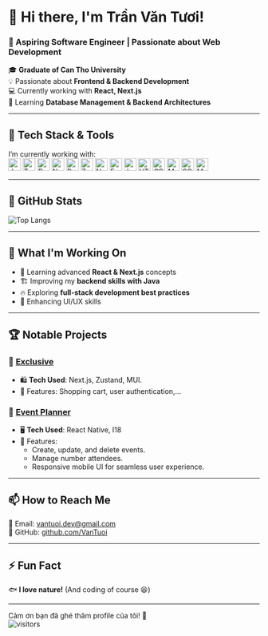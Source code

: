 
# 👋 Hi there, I'm Trần Văn Tươi!
### 🚀 Aspiring Software Engineer | Passionate about Web Development  
🎓 **Graduate of Can Tho University**  
💡 Passionate about **Frontend & Backend Development**  
💻 Currently working with **React, Next.js**  
🌱 Learning **Database Management & Backend Architectures**  

---

## 🚀 **Tech Stack & Tools**
I’m currently working with:  
<span><img src="https://img.shields.io/badge/JavaScript-2?color=f7df1e&logo=javascript&logoColor=black" alt="JavaScript" title="JavaScript" height="25" /></span>
<span><img src="https://img.shields.io/badge/TypeScript-2?color=3178C6&logo=typescript&logoColor=white" alt="TypeScript" title="TypeScript" height="25" /></span>
<span><img src="https://img.shields.io/badge/React-2?color=61DAFB&logo=react&logoColor=white" alt="React.js" title="React.js" height="25" /></span>
<span><img src="https://img.shields.io/badge/Next.js-2?color=000000&logo=next.js&logoColor=white" alt="Next.js" title="Next.js" height="25" /></span>
<span><img src="https://img.shields.io/badge/Redux-2?color=764ABC&logo=redux&logoColor=white" alt="Redux" title="Redux" height="25" /></span>
<span><img src="https://img.shields.io/badge/Zustand-2?color=9a78e0&logo=zustand&logoColor=white" alt="Zustand" title="Zustand" height="25" /></span>
<span><img src="https://img.shields.io/badge/Node.js-2?color=339933&logo=node.js&logoColor=white" alt="Node.js" title="Node.js" height="25" /></span>
<span><img src="https://img.shields.io/badge/Express.js-2?color=000000&logo=express&logoColor=white" alt="Express.js" title="Express.js" height="25" /></span>
<span><img src="https://img.shields.io/badge/Java-2?color=007396&logo=openjdk&logoColor=white" alt="Java" title="Java" height="25" /></span>
<span><img src="https://img.shields.io/badge/HTML-2?color=E34F26&logo=html5&logoColor=white" alt="HTML5" title="HTML5" height="25" /></span>
<span><img src="https://img.shields.io/badge/CSS-2?color=1572B6&logo=css3&logoColor=white" alt="CSS3" title="CSS3" height="25" /></span>
<span><img src="https://img.shields.io/badge/MySQL-2?color=4479A1&logo=mysql&logoColor=white" alt="MySQL" title="MySQL" height="25" /></span>
<span><img src="https://img.shields.io/badge/SQL%20Server-2?color=CC2927&logo=microsoft%20sql%20server&logoColor=white" alt="SQL Server" title="Microsoft SQL Server" height="25" /></span>
<span><img src="https://img.shields.io/badge/MongoDB-2?color=47A248&logo=mongodb&logoColor=white" alt="MongoDB" title="MongoDB" height="25" /></span>

---

## 🌟 **GitHub Stats**
![Top Langs](https://github-readme-stats.vercel.app/api/top-langs/?username=VanTuoi&layout=compact&theme=radical)

---

## 🎯 **What I'm Working On**
- 🚀 Learning advanced **React & Next.js** concepts  
- 🏗 Improving my **backend skills with Java**  
- 🔥 Exploring **full-stack development best practices**  
- 🎨 Enhancing UI/UX skills  

---

## 🏆 **Notable Projects**
### 📌 [Exclusive](https://github.com/VanTuoi/exclusive)
- 🛍 **Tech Used**: Next.js, Zustand, MUI.  
- 🛒 Features: Shopping cart, user authentication,...  

### 📌 [Event Planner](https://github.com/VanTuoi/event-planner)
- 🖥 **Tech Used**: React Native, I18  
- 🔧 Features:
  + Create, update, and delete events.
  + Manage number attendees.
  + Responsive mobile UI for seamless user experience.  
---

## 📫 **How to Reach Me**
📧 Email: [vantuoi.dev@gmail.com](mailto:vantuoi.dev@gmail.com)  
🚀 GitHub: [github.com/VanTuoi](https://github.com/VanTuoi)  

---

## ⚡ **Fun Fact**
🐟 **I love nature!** (And coding of course 😆)

---

Cảm ơn bạn đã ghé thăm profile của tôi! 🌟  
![visitors](https://komarev.com/ghpvc/?username=VanTuoi&color=blue&style=flat-square)
